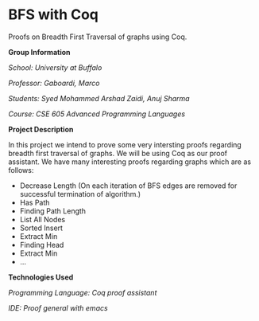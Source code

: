 # BFS with Coq
Proofs on Breadth First Traversal of graphs using Coq.

****Group Information****

*School: University at Buffalo*

*Professor: Gaboardi, Marco*

*Students: Syed Mohammed Arshad Zaidi, Anuj Sharma*

*Course: CSE 605 Advanced Programming Languages*

**Project Description**

In this project we intend to prove some very intersting proofs regarding breadth first traversal of graphs.
We will be using Coq as our proof assistant. We have many interesting proofs regarding graphs which are as 
follows:

* Decrease Length (On each iteration of BFS edges are removed for successful termination of algorithm.)
* Has Path
* Finding Path Length
* List All Nodes
* Sorted Insert
* Extract Min
* Finding Head
* Extract Min
* ...

**Technologies Used**

*Programming Language: Coq proof assistant*

*IDE: Proof general with emacs*





